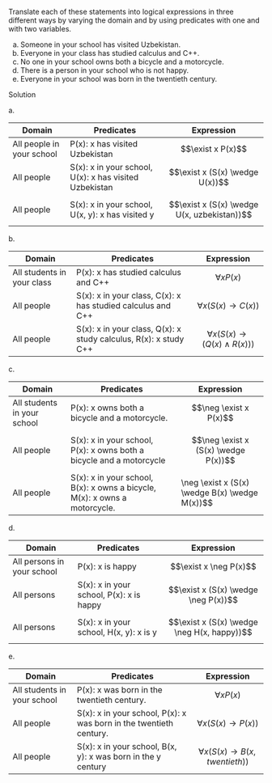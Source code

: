Translate each of these statements into logical expressions in three different ways by varying the domain and by using predicates with one and with two variables.

1. Someone in your school has visited Uzbekistan.
1. Everyone in your class has studied calculus and C++.
1. No one in your school owns both a bicycle and a motorcycle.
1. There is a person in your school who is not happy.
1. Everyone in your school was born in the twentieth century.

Solution

a. 

|Domain|Predicates|Expression|
|--|--|--|
|All people in your school|P(x): x has visited Uzbekistan|$$\exist x P(x)$$|
|All people|S(x): x in your school, U(x): x has visited Uzbekistan|$$\exist x (S(x) \wedge U(x))$$|
|All people|S(x): x in your school, U(x, y): x has visited y|$$\exist x (S(x) \wedge U(x, uzbekistan))$$|

b. 

|Domain|Predicates|Expression|
|--|--|--|
|All students in your class|P(x): x has studied calculus and C++|$$\forall x P(x)$$|
|All people|S(x): x in your class, C(x): x has studied calculus and C++|$$\forall x (S(x) \rightarrow C(x))$$|
|All people|S(x): x in your class, Q(x): x study calculus, R(x): x study C++|$$\forall x (S(x) \rightarrow (Q(x) \wedge R(x)))$$


c. 

|Domain|Predicates|Expression|
|--|--|--|
|All students in your school|P(x): x owns both a bicycle and a motorcycle.|$$\neg \exist x P(x)$$|
|All people|S(x): x in your school, P(x): x owns both a bicycle and a motorcycle|$$\neg \exist x (S(x) \wedge P(x))$$|
|All people|S(x): x in your school, B(x): x owns a bicycle, M(x): x owns a motorcycle.|\neg \exist x (S(x) \wedge B(x) \wedge M(x))$$

d. 

|Domain|Predicates|Expression|
|--|--|--|
|All persons in your school|P(x): x is happy|$$\exist x \neg P(x)$$|
|All persons|S(x): x in your school, P(x): x is happy|$$\exist x (S(x) \wedge \neg P(x))$$|
|All persons|S(x): x in your school, H(x, y): x is y|$$\exist x (S(x) \wedge \neg H(x, happy))$$|

e. 

|Domain|Predicates|Expression|
|--|--|--|
|All students in your school|P(x): x was born in the twentieth century.|$$\forall x P(x)$$|
|All people|S(x): x in your school, P(x): x was born in the twentieth century.|$$\forall x (S(x) \rightarrow P(x))$$|
|All people|S(x): x in your school, B(x, y): x was born in the y century|$$\forall x (S(x) \rightarrow B(x, twentieth))$$|



<style type="text/css">
    ol { list-style-type: lower-alpha; }
</style>